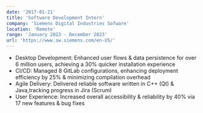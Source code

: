 ```yaml
---
date: '2017-01-21'
title: 'Software Development Intern'
company: 'Siemens Digital Industries Sofware'
location: 'Remote'
range: 'January 2023 - December 2023'
url: 'https://www.sw.siemens.com/en-US/'
---
```


- Desktop Development: Enhanced user flows & data persistence for over 6 million users, achieving a 30% quicker installation experience
- CI/CD: Managed 8 GitLab configurations, enhancing deployment efficiency by 25% & minimizing compilation overhead
- Agile Delivery: Delivered reliable software written in C++ (Qt) & Java,tracking progress in Jira (Scrum)
- User Experience: Increased overall accessibility & reliability by 40% via 17 new features & bug fixes
